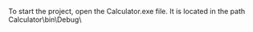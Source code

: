To start the project, open the Calculator.exe file. It is located in the path Calculator\bin\Debug\ 